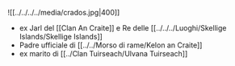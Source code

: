 ![[../../../../media/crados.jpg|400]]
- ex Jarl del [[Clan An Craite]] e Re delle [[../../../Luoghi/Skellige Islands/Skellige Islands]] 
- Padre ufficiale di [[../../Morso di rame/Kelon an Craite]] 
- ex marito di [[../Clan Tuirseach/Ulvana Tuirseach]] 